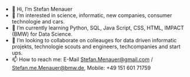 - 👋 Hi, I’m Stefan Menauer
- 👀 I’m interested in science, informatic, new companies, consumer technologie and cars.
- 🌱 I’m currently learning Python, SQL, Java Script, CSS, HTML, IMPACT (BMW) for Data Science.
- 💞️ I’m looking to collaborate on colleauges for data driven informatic projekts, technologie scouts and engineers, techcompanies and start ups.
- 📫 How to reach me: E-Mail Stefan.Menauer@gmail.com / Stefan.me.Menauer@bmw.de, Mobile: +49 151 601 71759

<!---
StefanMenauer/StefanMenauer is a ✨ special ✨ repository because its `README.md` (this file) appears on your GitHub profile.
You can click the Preview link to take a look at your changes.
--->
